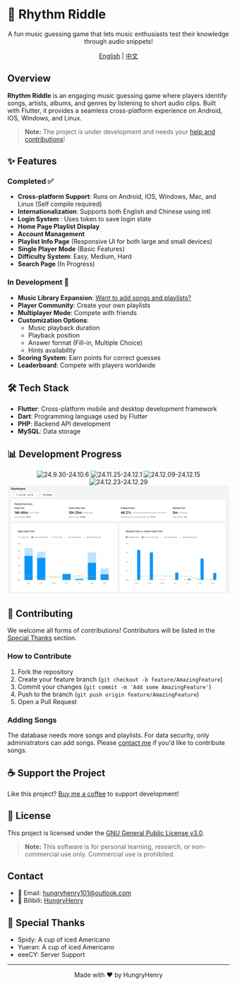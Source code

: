 # 🎵 Rhythm Riddle

<div align="center">

A fun music guessing game that lets music enthusiasts test their knowledge through audio snippets!

[English](#english) | [中文](README.md)

</div>

## Overview

**Rhythm Riddle** is an engaging music guessing game where players identify songs, artists, albums, and genres by listening to short audio clips. Built with Flutter, it provides a seamless cross-platform experience on Android, IOS, Windows, and Linux.

> **Note:** The project is under development and needs your [help and contributions](#contributing)!

## ✨ Features

### Completed ✅
- **Cross-platform Support**: Runs on Android, IOS, Windows, Mac, and Linux (Self compile required)
- **Internationalization**: Supports both English and Chinese using intl
- **Login System** : Uses token to save login state 
- **Home Page Playlist Display**
- **Account Management**
- **Playlist Info Page** (Responsive UI for both large and small devices)
- **Single Player Mode** (Basic Features)
- **Difficulty System**: Easy, Medium, Hard
- **Search Page** (In Progress)

### In Development 🚧
- **Music Library Expansion**: [Want to add songs and playlists?](#adding-songs)
- **Player Community**: Create your own playlists
- **Multiplayer Mode**: Compete with friends
- **Customization Options**:
  - Music playback duration
  - Playback position
  - Answer format (Fill-in, Multiple Choice)
  - Hints availability
- **Scoring System**: Earn points for correct guesses
- **Leaderboard**: Compete with players worldwide

## 🛠️ Tech Stack

- **Flutter**: Cross-platform mobile and desktop development framework
- **Dart**: Programming language used by Flutter
- **PHP**: Backend API development
- **MySQL**: Data storage

## 📊 Development Progress

<div align="center">

![24.9.30-24.10.6](img_for_readme/24.9.30-24.10.6.png)
![24.11.25-24.12.1](img_for_readme/24.11.25-24.12.1.png)
![24.12.09-24.12.15](img_for_readme/24.12.09-24.12.15.png)
![24.12.23-24.12.29](img_for_readme/24.12.23-24.12.29.png)
![25.5.09-25.5.15](img_for_readme/25.5.09-25.5.15.png)

</div>

## 🤝 Contributing

We welcome all forms of contributions! Contributors will be listed in the [Special Thanks](#special-thanks) section.

### How to Contribute
1. Fork the repository
2. Create your feature branch (`git checkout -b feature/AmazingFeature`)
3. Commit your changes (`git commit -m 'Add some AmazingFeature'`)
4. Push to the branch (`git push origin feature/AmazingFeature`)
5. Open a Pull Request

### Adding Songs
The database needs more songs and playlists. For data security, only administrators can add songs. Please [contact me](#contact) if you'd like to contribute songs.

## ☕ Support the Project

Like this project? [Buy me a coffee](http://hungryhenry.xyz/reward.html) to support development!

## 📄 License

This project is licensed under the [GNU General Public License v3.0](LICENSE).

> **Note:** This software is for personal learning, research, or non-commercial use only. Commercial use is prohibited.

## Contact

- 📧 Email: [hungryhenry101@outlook.com](mailto:hungryhenry101@outlook.com)
- 🎥 Bilibili: [HungryHenry](https://space.bilibili.com/672872726)

## 🙏 Special Thanks

- Spidy: A cup of iced Americano
- Yueran: A cup of iced Americano
- eeeCY: Server Support

---

<div align="center">
Made with ❤️ by HungryHenry
</div> 